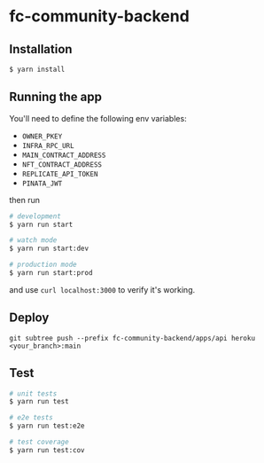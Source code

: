 # fc-community-backend

## Installation

```bash
$ yarn install
```

## Running the app

You'll need to define the following env variables:

- `OWNER_PKEY`
- `INFRA_RPC_URL`
- `MAIN_CONTRACT_ADDRESS`
- `NFT_CONTRACT_ADDRESS`
- `REPLICATE_API_TOKEN`
- `PINATA_JWT`

then run

```bash
# development
$ yarn run start

# watch mode
$ yarn run start:dev

# production mode
$ yarn run start:prod
```

and use `curl localhost:3000` to verify it's working.

## Deploy

```shell
git subtree push --prefix fc-community-backend/apps/api heroku <your_branch>:main
```

## Test

```bash
# unit tests
$ yarn run test

# e2e tests
$ yarn run test:e2e

# test coverage
$ yarn run test:cov
```